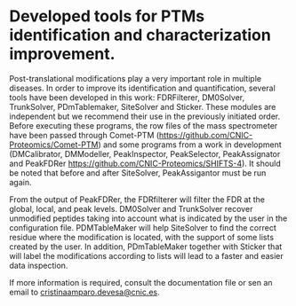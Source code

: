 # Developed tools for PTMs identification and characterization improvement. 


Post-translational modifications play a very important role in multiple diseases. In order to improve its identification and quantification, 
several tools have been developed in this work: FDRFilterer, DM0Solver, TrunkSolver, PDmTablemaker, SiteSolver and Sticker. These modules are
independent but we recommend their use in the previously initiated order. Before executing these programs, the row files of the mass spectrometer
have been passed through Comet-PTM (https://github.com/CNIC-Proteomics/Comet-PTM) and some programs from a work in development (DMCalibrator, 
DMModeller, PeakInspector, PeakSelector, PeakAssignator and PeakFDRer https://github.com/CNIC-Proteomics/SHIFTS-4). It should be noted that before
and after SiteSolver, PeakAssigantor must be run again.

From the output of PeakFDRer, the FDRfilterer will filter the FDR at the global, local, and peak levels. DM0Solver and TrunkSolver recover unmodified 
peptides taking into account what is indicated by the user in the configuration file. PDMTableMaker will help SiteSolver to find the correct residue where
the modification is located, with the support of some lists created by the user. In addition, PDmTableMaker together with Sticker that will label the 
modifications according to lists will lead to a faster and easier data inspection. 



If more information is required, consult the documentation file or sen an email to cristinaamparo.devesa@cnic.es. 

